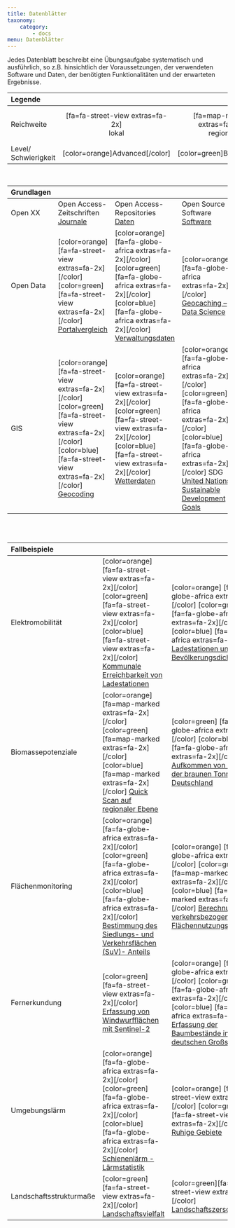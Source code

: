 ```yaml
---
title: Datenblätter
taxonomy:
    category:
        - docs
menu: Datenblätter
---
```


Jedes Datenblatt beschreibt eine Übungsaufgabe systematisch und ausführlich, so z.B. hinsichtlich der Voraussetzungen, der verwendeten Software und Daten, der benötigten Funktionalitäten und der erwarteten Ergebnisse.

| Legende | | | |
| :- | :-: | :-: | :-: |
| Reichweite | [fa=fa-street-view extras=fa-2x] <br> lokal | [fa=map-marked extras=fa-2x] <br> regional | [fa=fa-globe-africa extras=fa-2x] <br> national/global |
| Level/ Schwierigkeit | [color=orange]Advanced[/color] | [color=green]Basic[/color] | [color=blue]Click-by-Click[/color] |
<br>

| Grundlagen | | | | | |
|  :-----          |  :-----          |  :-----          | :----- | :----- | :----- |
|  Open XX | Open Access-Zeitschriften [Journale](OGE_Datenblatt_OpenXX_Journale.pdf?target=_blank) | Open Access-Repositories [Daten](OGE_Datenblatt_OpenXX_Repositories.pdf?target=_blank) | Open Source Software [Software](OGE_Datenblatt_OpenXX_DesktopGIS.pdf?target=_blank) |
| Open Data  | [color=orange] [fa=fa-street-view extras=fa-2x][/color] [color=green] [fa=fa-street-view extras=fa-2x][/color] [Portalvergleich](OGE_Datenblatt_OpenData_Portalvergleich.pdf?target=_blank) | [color=orange] [fa=fa-globe-africa extras=fa-2x][/color] [color=green] [fa=fa-globe-africa extras=fa-2x][/color] [color=blue] [fa=fa-globe-africa extras=fa-2x][/color] [Verwaltungsdaten](OGE_Datenblatt_OpenData_Verwaltungsdaten.pdf?target=_blank) |  [color=orange] [fa=fa-globe-africa extras=fa-2x][/color] [Geocaching – Data Science](OGE_Datenblatt_OpenCaching.pdf?target=_blank) | [color=orange] [fa=fa-globe-africa extras=fa-2x][/color] [Social media mining mit Python und Twitter – Data Science](OGE_Datenblatt_DataScienceTwitter_A.pdf?target=_blank) | [color=green] [fa=fa-street-view extras=fa-2x][/color] [color=blue] [fa=fa-street-view extras=fa-2x][/color] [Fahrradfreundlichkeitsanalyse](OGE_Datenblatt_OpenData_Fahrradfreundlichkeit.pdf?target=_blank)
| GIS  | [color=orange] [fa=fa-street-view extras=fa-2x][/color] [color=green] [fa=fa-street-view extras=fa-2x][/color] [color=blue] [fa=fa-street-view extras=fa-2x][/color] [Geocoding](OGE_Datenblatt_Geocoding.pdf?target=_blank) | [color=orange] [fa=fa-street-view extras=fa-2x][/color] [color=green] [fa=fa-street-view extras=fa-2x][/color] [color=blue] [fa=fa-street-view extras=fa-2x][/color] [Wetterdaten](OGE_Datenblatt_Wetter.pdf?target=_blank) |  [color=orange] [fa=fa-globe-africa extras=fa-2x][/color] [color=green] [fa=fa-globe-africa extras=fa-2x] [/color] [color=blue] [fa=fa-globe-africa extras=fa-2x][/color] SDG [United Nations Sustainable Development Goals](OGE_Datenblatt_SDG_Global_ABC.pdf?target=_blank) | [color=orange] [fa=fa-street-view extras=fa-2x][/color] [color=blue] [fa=fa-street-view extras=fa-2x][/color] [Feinstaub](OGE_Datenblatt_Feinstaub.pdf?target=_blank) | [color=orange] [fa=fa-street-view extras=fa-2x][/color] [color=green] [fa=fa-street-view extras=fa-2x][/color] [color=blue] [fa=fa-street-view extras=fa-2x][/color] [Daseinsvorsorge](OGE_Datenblatt-Daseinsvorsorge.pdf?target=_blank)
<br><br>

| Fallbeispiele           |                                                                                                                                                                                                                                                                                                |                                                                                                                                                                                                                                                                                                       |                                                                                                                                                                                                                                                                                          |                                                                                                                                                                                                                          |   |
|:------------------------|:-------------------------------------------------------------------------------------------------------------------------------------------------------------------------------------------------------------------------------------------------------------------------------------------------------|:------------------------------------------------------------------------------------------------------------------------------------------------------------------------------------------------------------------------------------------------------------------------------------------------------|:-----------------------------------------------------------------------------------------------------------------------------------------------------------------------------------------------------------------------------------------------------------------------------------------|:-------------------------------------------------------------------------------------------------------------------------------------------------------------------------------------------------------------------------|:--|
| Elektromobilität        | [color=orange] [fa=fa-street-view   extras=fa-2x][/color] [color=green] [fa=fa-street-view extras=fa-2x][/color]   [color=blue] [fa=fa-street-view extras=fa-2x][/color] [Kommunale   Erreichbarkeit von Ladestationen](OGE_Datenblatt_EMobi_Lokal_ABC.pdf?target=_blank)                              | [color=orange] [fa=fa-globe-africa   extras=fa-2x][/color] [color=green] [fa=fa-globe-africa extras=fa-2x][/color]   [color=blue] [fa=fa-globe-africa extras=fa-2x][/color] [Ladestationen und   Bevölkerungsdichte](OGE_Datenblatt_EMobi_National_ABC.pdf?target=_blank)                             | [color=orange] [fa=fa-globe-africa   extras=fa-2x][/color] [color=green] [fa=fa-globe-africa extras=fa-2x][/color]   [color=blue] [fa=fa-globe-africa extras=fa-2x][/color] [Reise quer durch   Europa](OGE_Datenblatt_EMobi_Global_ABC.pdf?target=_blank)                               |                                                                                                                                                                                                                          |   |
| Biomassepotenziale      | [color=orange] [fa=map-marked   extras=fa-2x][/color] [color=green] [fa=map-marked extras=fa-2x][/color]   [color=blue] [fa=map-marked extras=fa-2x][/color] [Quick Scan auf regionaler   Ebene](OGE_Datenblatt_DBFZ_regional.pdf?target=_blank)           | [color=green] [fa=fa-globe-africa   extras=fa-2x][/color] [color=blue] [fa=fa-globe-africa extras=fa-2x][/color]   [Aufkommen von Biogut aus der braunen Tonne in   Deutschland](OGE_Datenblatt_DBFZ_Biogut_national_B_C.pdf?target=_blank)                                              | [color=orange] [fa=fa-globe-africa   extras=fa-2x][/color] [Bioenergiepotenziale in   Europa](OGE_Datenblatt_DBFZ_Biogut_national_A.pdf?target=_blank)          | [color=orange] [fa=map-marked   extras=fa-2x][/color] [color=green] [Wärmenutzung von Bioenergieanlagen in Sachsen](OGE_Datenblatt_DBFZ_Wärmenutzung_B_2020-02-18.pdf?target=_blank)   
| Flächenmonitoring       | [color=orange] [fa=fa-globe-africa   extras=fa-2x][/color] [color=green] [fa=fa-globe-africa extras=fa-2x][/color]   [color=blue] [fa=fa-globe-africa extras=fa-2x][/color] [Bestimmung des   Siedlungs- und Verkehrsflächen (SuV)-   Anteils](OGE_Datenblatt_FM_Flaechenutzung_SuV.pdf?target=_blank) | [color=orange] [fa=fa-globe-africa   extras=fa-2x][/color] [color=green] [fa=map-marked extras=fa-2x][/color]   [color=blue] [fa=map-marked extras=fa-2x][/color] [Berechnung   verkehrsbezogener Flächennutzungsindikatoren](OGE_Datenblatt_FM_verkehrsindikator_gvn.pdf?target=_blank)              | [color=orange] [fa=fa-globe-africa   extras=fa-2x] [/color][color=green] [fa=fa-street-view   extras=fa-2x][/color][color=blue][fa=fa-street-view extras=fa-2x][/color]   [Messung der Veränderung der Siedlungs- und Bevölkerungsdichte](OGE_Datenblatt_FM_dichte_vg.pdf?target=_blank) | [color=orange] [fa=fa-globe-africa extras=fa-2x][/color] [color=green] [fa=fa-globe-africa extras=fa-2x][/color] [Berechnung der räumlichen Verteilung der Gebäudedichte](OGE_Datenblatt_FM_raeumliche_statistik_rs.pdf) |   |
| Fernerkundung           | [color=green] [fa=fa-street-view   extras=fa-2x][/color] [Erfassung von Windwurfflächen mit   Sentinel-2](OGE_Datenblatt_BKG_Fernerkundung.pdf?target=_blank)                                                                                                                                          | [color=orange] [fa=fa-globe-africa   extras=fa-2x][/color] [color=green] [fa=fa-globe-africa extras=fa-2x][/color]   [color=blue] [fa=fa-globe-africa extras=fa-2x][/color] [Erfassung der   Baumbestände in deutschen Großstädten](OGE_Datenblatt_BKG_Fernerkundung_Baumbestaende.pdf?target=_blank) |                                                                                                                                                                                                                                                                                          |                                                                                                                                                                                                                          |   |
| Umgebungslärm           | [color=orange] [fa=fa-globe-africa   extras=fa-2x][/color] [color=green] [fa=fa-globe-africa extras=fa-2x][/color]   [color=blue] [fa=fa-globe-africa extras=fa-2x][/color] [Schienenlärm -   Lärmstatistik](OGE_Datenblatt_Schienenlaerm.pdf?target=_blank)                                           | [color=orange] [fa=fa-street-view extras=fa-2x][/color] [color=green] [fa=fa-street-view extras=fa-2x][/color] [Ruhige Gebiete](OGE_Datenblatt_Ruhige_Gebiete.pdf?target=_blank)                                                                                                                      | [color=orange] [fa=fa-street-view extras=fa-2x][/color] [color=green] [fa=fa-street-view extras=fa-2x][/color] [Smartphones als Lärmsensoren](OGE_Datenblatt_Lärmsensoren.pdf?target=_blank)                                                                                             |                                                                                                                                                                                                                          |   |
| Landschaftsstrukturmaße | [color=green][fa=fa-street-view   extras=fa-2x][/color]   [Landschaftsvielfalt](OGE_Datenblatt_LSM_Landschaftsvielfalt.pdf?target=_blank)                                                                                                                                                              | [color=green][fa=fa-street-view   extras=fa-2x][/color]    [Landschaftszerschneidung](OGE_Datenblatt_LSM_Landschaftszerschneidung.pdf?target=_blank)                                                                                                                                                  | [color=green][fa=fa-street-view   extras=fa-2x][/color]    [Nachbarschaftsanalyse](OGE_Datenblatt_LSM_Nachbarschaftsanalyse.pdf?target=_blank)                                                                                                                                           | <br>


<!--backup
| Fallbeispiele  | | | | |
|  :-----        | :----- | :----- | :----- | :---- |
| Elektromobilität | [color=orange] [fa=fa-street-view extras=fa-2x][/color] [color=green] [fa=fa-street-view extras=fa-2x][/color] [color=blue] [fa=fa-street-view extras=fa-2x][/color] [Kommunale Erreichbarkeit von Ladestationen](OGE_Datenblatt_EMobi_Lokal_ABC.pdf?target=_blank) | [color=orange] [fa=fa-globe-africa extras=fa-2x][/color] [color=green] [fa=fa-globe-africa extras=fa-2x][/color] [color=blue] [fa=fa-globe-africa extras=fa-2x][/color] [Ladestationen und Bevölkerungsdichte](OGE_Datenblatt_EMobi_National_ABC.pdf?target=_blank) | [color=orange] [fa=fa-globe-africa extras=fa-2x][/color] [color=green] [fa=fa-globe-africa extras=fa-2x][/color] [color=blue] [fa=fa-globe-africa extras=fa-2x][/color] [Reise quer durch Europa](OGE_Datenblatt_EMobi_Global_ABC.pdf?target=_blank) |
| Biomassepotenziale | [color=orange] [fa=map-marked extras=fa-2x][/color] [color=green] [fa=map-marked extras=fa-2x][/color] [color=blue] [fa=map-marked extras=fa-2x][/color] [Quick Scan auf regionaler Ebene](OGE_Datenblatt_DBFZ_regional.pdf?target=_blank) | [color=green] [fa=fa-globe-africa extras=fa-2x][/color] [color=blue] [fa=fa-globe-africa extras=fa-2x][/color] [Aufkommen von Biogut aus der braunen Tonne in Deutschland](OGE_Datenblatt_DBFZ_Biogut_national_B_C.pdf?target=_blank) | [color=orange] [fa=fa-globe-africa extras=fa-2x][/color] [Bioenergiepotenziale in Europa](OGE_Datenblatt_DBFZ_Biogut_national_A.pdf?target=_blank) |
| Flächenmonitoring | [color=orange] [fa=fa-globe-africa extras=fa-2x][/color] [color=green] [fa=fa-globe-africa extras=fa-2x][/color] [color=blue] [fa=fa-globe-africa extras=fa-2x][/color] [Bestimmung des Siedlungs- und Verkehrsflächen (SuV)- Anteils](OGE_Datenblatt_FM_Flaechenutzung_SuV.pdf?target=_blank) | [color=orange] [fa=fa-globe-africa extras=fa-2x][/color] [color=green] [fa=map-marked extras=fa-2x][/color] [color=blue] [fa=map-marked extras=fa-2x][/color] [Berechnung verkehrsbezogener Flächennutzungsindikatoren](OGE_Datenblatt_FM_verkehrsindikator_gvn.pdf?target=_blank) | [color=orange] [fa=fa-globe-africa extras=fa-2x] [/color][color=green] [fa=fa-street-view extras=fa-2x][/color][color=blue][fa=fa-street-view extras=fa-2x][/color] [Messung der Veränderung der Siedlungs- und Bevölkerungsdichte](OGE_Datenblatt_FM_dichte_vg.pdf?target=_blank)| [color=orange] [fa=fa-globe-africa extras=fa-2x][/color] [color=green] [fa=fa-globe-africa extras=fa-2x][/color] [Berechnung der räumlichen Verteilung der Gebäudedichte](OGE_Datenblatt_FM_raeumliche_statistik_rs.pdf?target=_blank) |
| Fernerkundung | [color=green] [fa=fa-street-view extras=fa-2x][/color] [Erfassung von Windwurfflächen mit Sentinel-2](OGE_Datenblatt_BKG_Fernerkundung.pdf?target=_blank) | [color=orange] [fa=fa-globe-africa extras=fa-2x][/color] [color=green] [fa=fa-globe-africa extras=fa-2x][/color] [color=blue] [fa=fa-globe-africa extras=fa-2x][/color] [Erfassung der Baumbestände in deutschen Großstädten](OGE_Datenblatt_BKG_Fernerkundung_Baumbestaende.pdf?target=_blank) |
| Umgebungslärm | [color=orange] [fa=fa-globe-africa extras=fa-2x][/color] [color=green] [fa=fa-globe-africa extras=fa-2x][/color] [color=blue] [fa=fa-globe-africa extras=fa-2x][/color] [Schienenlärm - Lärmstatistik](OGE_Datenblatt_Schienenlaerm.pdf?target=_blank)  |
| Landschaftsstrukturmaße | [color=green][fa=fa-street-view extras=fa-2x][/color] [Landschaftsvielfalt](OGE_Datenblatt_LSM_Landschaftsvielfalt.pdf?target=_blank) | [color=green][fa=fa-street-view extras=fa-2x][/color]  [Landschaftszerschneidung](OGE_Datenblatt_LSM_Landschaftszerschneidung.pdf?target=_blank) | [color=green][fa=fa-street-view extras=fa-2x][/color]  [Nachbarschaftsanalyse](OGE_Datenblatt_LSM_Nachbarschaftsanalyse.pdf?target=_blank) | [color=orange][fa=fa-street-view extras=fa-2x][/color]  [Landschaftsanalyse Remseck](OGE_Datenblatt_LSM_Landschaftsanalyse.pdf?target=_blank) |
-->
